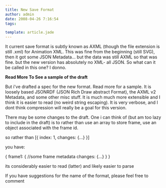 ```yaml
---
title: New Save Format
author: admin
date: 2008-04-26 7:16:54
tags: 

template: article.jade
---
```


It current save format is subtly known as AXML (though the file extension is still .xml) for Animation XML. This was fine from the beginning (still SVG), then it got some JSON Metadata... but the data was still AXML so that was fine. but the new version has absolutely no XML- all JSON. So what can it be called in this one? I donno.

**Read More To See a sample of the draft**

But i've drafted a spec for the new format. Read more for a sample. It is loosely based JSONRDF (JSON Rich Draw abstract Format), the AXML v2 Metadata, and some other misc stuff. It is much much more extensible and I think it is easier to read (no weird string escaping). It is very verbose, and I dont think compression will really be a goal for this version.

There may be some changes to the draft. One i can think of (but am too lazy to include in the draft) is to rather than use an array to store frame, use an object associated with the frame id.

so rather than
[{
index: 1,
changes: {...}
}]

you have:

{
frame1: {
//some frame metadata
changes: {...}
}
}

its considerably easier to read (latter) and likely easier to parse

If you have suggestions for the name of the format, please feel free to comment
